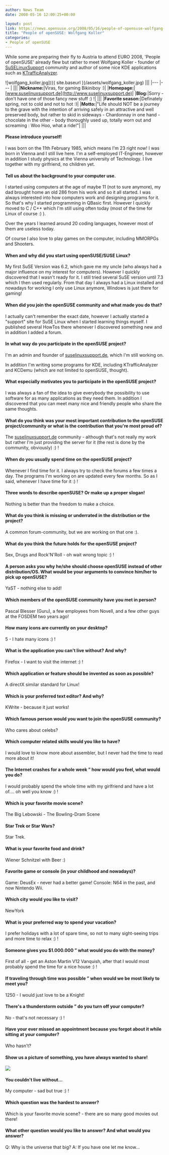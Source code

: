 ```yaml
---
author: News Team
date: 2008-05-16 12:00:25+00:00

layout: post
link: https://news.opensuse.org/2008/05/16/people-of-opensuse-wolfgang-koller/
title: "People of openSUSE: Wolfgang Koller"
categories:
- People of openSUSE
---
```

While some are preparing their fly to Austria to attend EURO 2008, 'People of openSUSE' already flew but rather to meet Wolfgang Koller - founder of [SuSELinuxSupport](http://www.suselinuxsupport.de) community and author of some nice KDE applications such as [KTrafficAnalyzer](http://www.kde-apps.org/content/show.php/KTrafficAnalyzer?content=22134).

<!-- more -->
![wolfgang_koller.jpg]({{ site.baseurl }}/assets/wolfgang_koller.jpg)
|||
|--- |--- |
|||
|**Nickname:**|Viras, for gaming Bikiniboy :)|
|**Homepage:**|[www.suselinuxsupport.de](http://www.suselinuxsupport.de)|
|**Blog:**|Sorry - don't have one of those fancy new stuff :) !|
|||
|**Favorite season:**|Definately spring, not to cold and not to hot :)|
|**Motto:**|"Life should NOT be a journey to the grave with the intention of arriving safely in an attractive and well preserved body, but rather to skid in sideways - Chardonnay in one hand - chocolate in the other - body thoroughly used up, totally worn out and screaming : Woo Hoo, what a ride!"|
|||







#### Please introduce yourself!


I was born on the 11th February 1985, which means I'm 23 right now! I was born in Vienna and I still live here. I'm a self-employed IT-Engineer, however in addition I study physics at the Vienna university of Technology. I live together with my girlfriend, no children yet.






#### Tell us about the background to your computer use.


I started using computers at the age of maybe 11 (not to sure anymore), my dad brought home an old 286 from his work and so it all started. I was always interested into how computers work and designing programs for it. So that's why I started programming in QBasic first. However I quickly moved to C / C++ which I'm still using often today (most of the time for Linux of course :) ).

Over the years I learned around 20 coding languages, however most of them are useless today.

Of course I also love to play games on the computer, including MMORPGs and Shooters.






#### When and why did you start using openSUSE/SUSE Linux?


My first SuSE Version was 6.2, which gave me my uncle (who always had a major influence on my interest for computers). However I quickly discovered that I wasn't ready for it. I still tried several SuSE version until 7.3 which I then used regularly. From that day I always had a Linux installed and nowadays for working I only use Linux anymore, Windows is just there for gaming!






#### When did you join the openSUSE community and what made you do that?


I actually can't remember the exact date, however I actually started a "support" site for SuSE Linux when I started learning things myself. I published several HowTos there whenever I discovered something new and in addition I added a forum.






#### In what way do you participate in the openSUSE project?


I'm an admin and founder of [suselinuxsupport.de](http://www.suselinuxsupport.de), which I'm still working on.

In addition I'm writing some programs for KDE, including KTrafficAnalyzer and KCDemu (which are not limited to openSUSE, thought).






#### What especially motivates you to participate in the openSUSE project?


I was always a fan of the idea to give everybody the possibility to use software for as many applications as they need them. In addition I discovered that you can meet many nice and friendly people who share the same thoughts.






#### What do you think was your most important contribution to the openSUSE project/community or what is the contribution that you're most proud of?


The [suselinuxsupport.de](http://www.suselinuxsupport.de) community - although that's not really my work but rather I'm just providing the server for it (the rest is done by the community, obviously) :) !






#### When do you usually spend time on the openSUSE project?


Whenever I find time for it. I always try to check the forums a few times a day. The programs I'm working on are updated every few months. So as I said, whenever I have time for it :) !






#### Three words to describe openSUSE? Or make up a proper slogan!


Nothing is better than the freedom to make a choice.






#### What do you think is missing or underrated in the distribution or the project?


A common forum-community, but we are working on that one :).






#### What do you think the future holds for the openSUSE project?


Sex, Drugs and Rock'N'Roll - oh wait wrong topic :) !






#### A person asks you why he/she should choose openSUSE instead of other distribution/OS. What would be your arguments to convince him/her to pick up openSUSE?


YaST - nothing else to add!






#### Which members of the openSUSE community have you met in person?


Pascal Blesser (Guru), a few employees from Novell, and a few other guys at the FOSDEM two years ago!






#### How many icons are currently on your desktop?


5 - I hate many icons :) !






#### What is the application you can't live without? And why?


Firefox - I want to visit the internet :) !






#### Which application or feature should be invented as soon as possible?


A directX similar standard for Linux!






#### Which is your preferred text editor? And why?


KWrite - because it just works!






#### Which famous person would you want to join the openSUSE community?


Who cares about celebs?






#### Which computer related skills would you like to have?


I would love to know more about assembler, but I never had the time to read more about it!






#### The Internet crashes for a whole week ” how would you feel, what would you do?


I would probably spend the whole time with my girlfriend and have a lot of.... oh well you know :) !






#### Which is your favorite movie scene?


The Big Lebowski - The Bowling-Dram Scene






#### Star Trek or Star Wars?


Star Trek.






#### What is your favorite food and drink?


Wiener Schnitzel with Beer :)






#### Favorite game or console (in your childhood and nowadays)?


Game: DeusEx - never had a better game!
Console: N64 in the past, and now Nintendo Wii.






#### Which city would you like to visit?


NewYork






#### What is your preferred way to spend your vacation?


I prefer holidays with a lot of spare time, so not to many sight-seeing trips and more time to relax :) !






#### Someone gives you $1.000.000 ” what would you do with the money?


First of all - get an Aston Martin V12 Vanquish, after that I would most probably spend the time for a nice house :) !






#### If traveling through time was possible ” when would we be most likely to meet you?


1250 - I would just love to be a Knight!






#### There's a thunderstorm outside ” do you turn off your computer?


No - that's not necessary :) !






#### Have your ever missed an appointment because you forgot about it while sitting at your computer?


Who hasn't?






#### Show us a picture of something, you have always wanted to share!


[![](http://www.ast.cam.ac.uk/~regan/quasar.jpg)](http://www.ast.cam.ac.uk/~regan/quasar.jpg)






#### You couldn't live without...


My computer - sad but true :) !






#### Which question was the hardest to answer?


Which is your favorite movie scene? - there are so many good movies out there!






#### What other question would you like to answer? And what would you answer?


Q: Why is the universe that big?
A: If you have one let me know...


		

